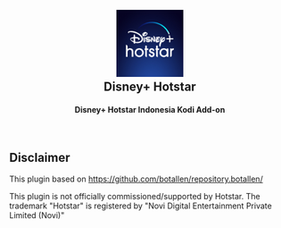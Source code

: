 <h2 align="center">
  <br>
  <a href="https://github.com/hadyanadam/repository.hadyanadam/tree/master/plugin.video.hadyanadam.hotstar"><img src="plugin.video.hadyanadam.hotstar/resources/icon.jpg" height="120" width="120"></a>
  <br>
  Disney+ Hotstar
  <br>
</h2>

<h4 align="center">Disney+ Hotstar Indonesia Kodi Add-on</h4>

<br>

## Disclaimer

This plugin based on https://github.com/botallen/repository.botallen/

This plugin is not officially commissioned/supported by Hotstar. The trademark "Hotstar" is registered by "Novi Digital Entertainment Private Limited (Novi)"
